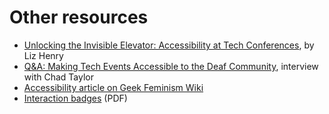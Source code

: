 # Other resources

* [Unlocking the Invisible Elevator: Accessibility at Tech Conferences](https://modelviewculture.com/pieces/unlocking-the-invisible-elevator-accessibility-at-tech-conferences), by Liz Henry
* [Q&A: Making Tech Events Accessible to the Deaf Community](https://modelviewculture.com/pieces/qa-making-tech-events-accessible-to-the-deaf-community), interview with Chad Taylor
* [Accessibility article on Geek Feminism Wiki](http://geekfeminism.wikia.com/wiki/Accessibility)
* [Interaction badges](http://autisticadvocacy.org/wp-content/uploads/2014/02/ColorCommunicationBadges.pdf) \(PDF\) 

